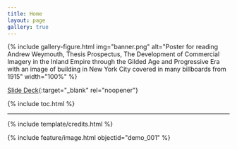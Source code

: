 ```yaml
---
title: Home
layout: page
gallery: true
---
```


{% include gallery-figure.html img="banner.png" alt="Poster for reading Andrew Weymouth, Thesis Prospectus, The Development of Commercial Imagery in the Inland Empire through the Gilded Age and Progressive Era with an image of building in New York City covered in many billboards from 1915" width="100%" %}

[Slide Deck](https://indd.adobe.com/view/130a6882-3384-41e3-8049-3812bceef886){:target="_blank" rel="noopener"} 

{% include toc.html %}

------

{% include template/credits.html %}

{% include feature/image.html objectid="demo_001" %}
